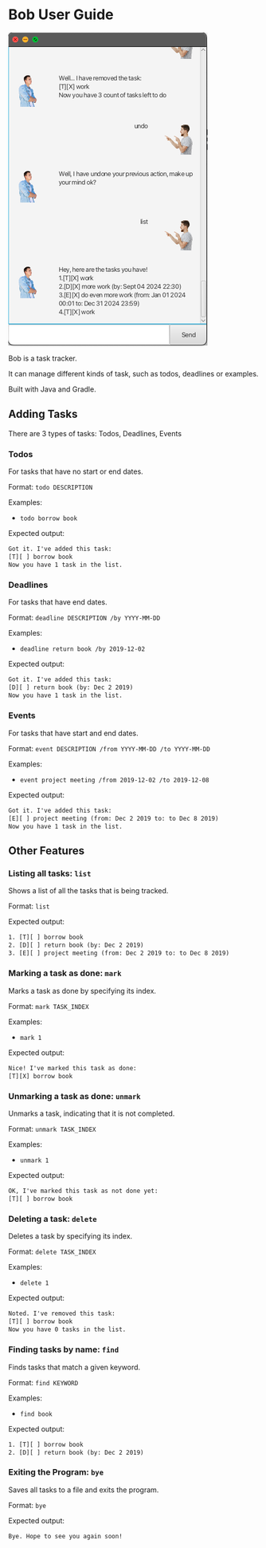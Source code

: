 # Bob User Guide

![Screenshot of application](Ui.png)

Bob is a task tracker. 

It can manage different kinds of task, such as todos, 
deadlines or examples.

Built with Java and Gradle.

## Adding Tasks

There are 3 types of tasks: Todos, Deadlines, Events

### Todos

For tasks that have no start or end dates.

Format: `todo DESCRIPTION`

Examples: 
- `todo borrow book`

Expected output:
```
Got it. I've added this task:
[T][ ] borrow book
Now you have 1 task in the list.
```

### Deadlines

For tasks that have end dates.

Format: `deadline DESCRIPTION /by YYYY-MM-DD`

Examples:
- `deadline return book /by 2019-12-02`

Expected output:
```
Got it. I've added this task:
[D][ ] return book (by: Dec 2 2019)
Now you have 1 task in the list.
```

### Events

For tasks that have start and end dates.

Format: `event DESCRIPTION /from YYYY-MM-DD /to YYYY-MM-DD`

Examples:
- `event project meeting /from 2019-12-02 /to 2019-12-08`

Expected output:
```
Got it. I've added this task:
[E][ ] project meeting (from: Dec 2 2019 to: to Dec 8 2019)
Now you have 1 task in the list.
```

## Other Features

### Listing all tasks: `list`

Shows a list of all the tasks that is being tracked.

Format: `list`

Expected output:
```
1. [T][ ] borrow book
2. [D][ ] return book (by: Dec 2 2019)
3. [E][ ] project meeting (from: Dec 2 2019 to: to Dec 8 2019)
```

###  Marking a task as done: `mark`
Marks a task as done by specifying its index.

Format: `mark TASK_INDEX`

Examples:
- `mark 1`

Expected output:
```
Nice! I've marked this task as done:
[T][X] borrow book
```

### Unmarking a task as done: `unmark`

Unmarks a task, indicating that it is not completed.

Format: `unmark TASK_INDEX`

Examples:
- `unmark 1`

Expected output:
```
OK, I've marked this task as not done yet:
[T][ ] borrow book
```

### Deleting a task: `delete`

Deletes a task by specifying its index.

Format: `delete TASK_INDEX`

Examples:
- `delete 1`

Expected output:
```
Noted. I've removed this task:
[T][ ] borrow book
Now you have 0 tasks in the list.
```

### Finding tasks by name: `find`

Finds tasks that match a given keyword.

Format: `find KEYWORD`

Examples:
- `find book`

Expected output:
```
1. [T][ ] borrow book
2. [D][ ] return book (by: Dec 2 2019)
```

### Exiting the Program: `bye`

Saves all tasks to a file and exits the program.

Format: `bye`

Expected output:
```
Bye. Hope to see you again soon!
```